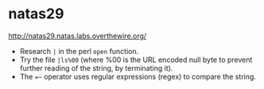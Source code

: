 # natas29

http://natas29.natas.labs.overthewire.org/

* Research `|` in the perl `open` function.
* Try the file `|ls%00` (where %00 is the URL encoded null byte to prevent further reading of the string, by terminating it).
* The `=~` operator uses regular expressions (regex) to compare the string.

